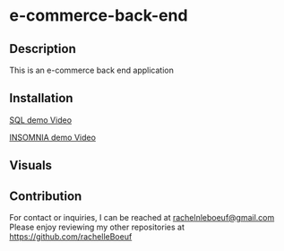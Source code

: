 # e-commerce-back-end

## Description

This is an e-commerce back end application

## Installation

[SQL demo Video](https://www.youtube.com/watch?v=Elw23TBAkuo)

[INSOMNIA demo Video](https://www.youtube.com/watch?v=7IAyEiXbg3I&ab_channel=RachelLeBoeuf)




## Visuals

## Contribution

For contact or inquiries, I can be reached at rachelnleboeuf@gmail.com
Please enjoy reviewing my other repositories at https://github.com/rachelleBoeuf


